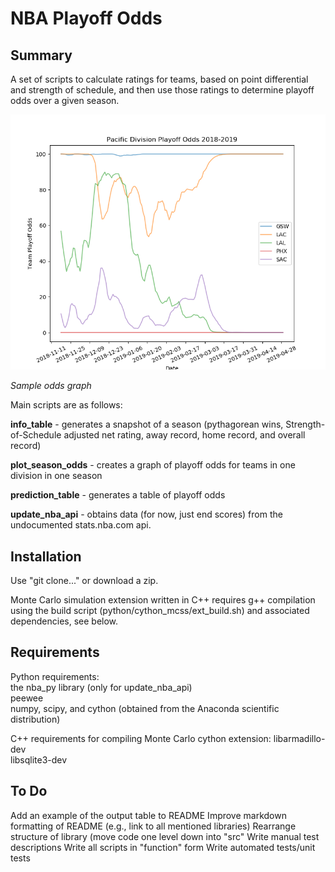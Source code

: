 # NBA Playoff Odds

## Summary 
A set of scripts to calculate ratings for teams, based on point differential and strength of schedule, and then use those ratings to determine playoff odds over a given season. 

![Playoff odds for Pacific Division, 2019](README_example.png) 

*Sample odds graph*

Main scripts are as follows:

**info_table** - generates a snapshot of a season (pythagorean wins, Strength-of-Schedule adjusted net rating, away record, home record, and overall record)

**plot_season_odds** - creates a graph of playoff odds for teams in one division in one season

**prediction_table** - generates a table of playoff odds

**update_nba_api** - obtains data (for now, just end scores) from the undocumented stats.nba.com api.

## Installation

Use "git clone..." or download a zip.

Monte Carlo simulation extension written in C++ requires g++ compilation using the build script (python/cython_mcss/ext_build.sh) and associated dependencies, see below.

## Requirements

Python requirements:  
the nba_py library (only for update_nba_api)  
peewee  
numpy, scipy, and cython (obtained from the Anaconda scientific distribution)  

C++ requirements for compiling Monte Carlo cython extension:
libarmadillo-dev   
libsqlite3-dev  

## To Do
Add an example of the output table to README
Improve markdown formatting of README (e.g., link to all mentioned libraries)
Rearrange structure of library (move code one level down into "src"
Write manual test descriptions
Write all scripts in "function" form 
Write automated tests/unit tests